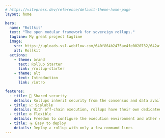 ```yaml
---
# https://vitepress.dev/reference/default-theme-home-page
layout: home

hero:
  name: "Rollkit"
  text: "The open modular framework for sovereign rollups."
  tagline: My great project tagline
  image:
    src: https://uploads-ssl.webflow.com/640f864b2475ae4fe0020732/642af551dc4ef13f6a7faddb_Home%20-%201.png
    alt: Rollkit
  actions:
    - theme: brand
      text: Rollup Starter
      link: /rollup-starter
    - theme: alt
      text: Introduction
      link: /intro

features:
  - title: 🔐 Shared security
    details: Rollups inherit security from the consensus and data availability layer
  - title: 📈 Scalable
    details: With off-chain execution, rollups have their own dedicated computational resources
  - title: ⚙️ Flexible
    details: Freedom to configure the execution environment and other components
  - title: 🛸 Easy to deploy
    details: Deploy a rollup with only a few command lines
---
```

